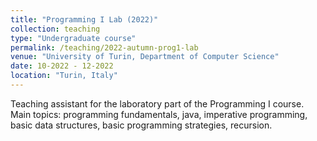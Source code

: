```yaml
---
title: "Programming I Lab (2022)"
collection: teaching
type: "Undergraduate course"
permalink: /teaching/2022-autumn-prog1-lab
venue: "University of Turin, Department of Computer Science"
date: 10-2022 - 12-2022
location: "Turin, Italy"
---
```


Teaching assistant for the laboratory part of the Programming I course. Main topics: programming fundamentals, java, imperative programming, basic data structures, basic programming strategies, recursion.

<!-- Heading 1
======

Heading 2
======

Heading 3
====== -->